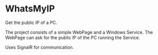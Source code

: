WhatsMyIP
=========

Get the public IP of a PC.

The project consists of a simple WebPage and a Windows Service.
The WebPage can ask for the public IP of the PC running the Service.

Uses SignalR for communication.
